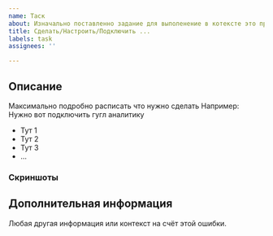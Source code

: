 ```yaml
---
name: Таск
about: Изначально поставленно задание для выполенение в котексте это препозитория
title: Сделать/Настроить/Подключить ...
labels: task
assignees: ''

---
```


## Описание
Максимально подробно расписать что нужно сделать
Например:
Нужно вот подключить гугл аналитику
- Тут 1
- Тут 2
- Тут 3
- ...


### Скриншоты

## Дополнительная информация
Любая другая информация или контекст на счёт этой ошибки.
